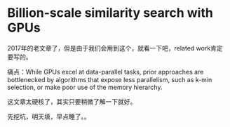 # Billion-scale similarity search with GPUs

2017年的老文章了，但是由于我们会用到这个，就看一下吧，related work肯定要写的。

 痛点：While GPUs excel at data-parallel tasks, prior approaches are bottlenecked by algorithms that expose less parallelism, such as k-min selection, or make poor use of the memory hierarchy.

这文章太硬核了，其实只要稍微了解一下就好。

先挖坑，明天填，早点睡了。。